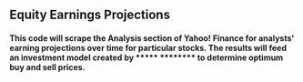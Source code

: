 ## Equity Earnings Projections
#### This code will scrape the Analysis section of Yahoo! Finance for analysts' earning projections over time for particular stocks. The results will feed an investment model created by ***** ******** to determine optimum buy and sell prices.
